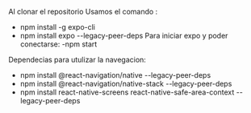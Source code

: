 Al clonar el repositorio 
Usamos el comando :
- npm install -g expo-cli 
- npm install expo --legacy-peer-deps
Para iniciar expo  y poder conectarse:
-npm start

Dependecias para utulizar la navegacion:

- npm install @react-navigation/native --legacy-peer-deps   
- npm install @react-navigation/native-stack --legacy-peer-deps
- npm install react-native-screens react-native-safe-area-context --legacy-peer-deps 
